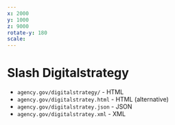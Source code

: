 ```yaml
---
x: 2000
y: 1000
z: 9000
rotate-y: 180
scale:
---
```


# Slash Digitalstrategy

* `agency.gov/digitalstrategy/` - <span class="blue">HTML</span>
* `agency.gov/digitalstratey.html` - <span class="blue">HTML (alternative)</span>
* `agency.gov/digitalstratey.json` - <span class="blue">JSON</span>
* `agency.gov/digitalstratey.xml` - <span class="blue">XML</span>
